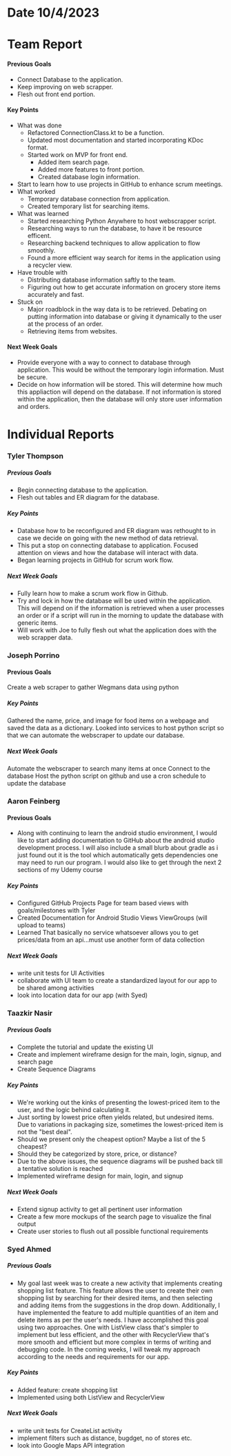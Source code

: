 # Date 10/4/2023
# Team Report

#### Previous Goals
- Connect Database to the application.
- Keep improving on web scrapper.
- Flesh out front end portion.
#### Key Points
- What was done
	- Refactored ConnectionClass.kt to be a function.
	- Updated most documentation and started incorporating KDoc format.
	- Started work on MVP for front end.
		 - Added item search page.
		 - Added more features to front portion.
		 - Created database login information.
- Start to learn how to use projects in GitHub to enhance scrum meetings.
- What worked
	- Temporary database connection from application.
	- Created temporary list for searching items.
- What was learned
	- Started researching Python Anywhere to host webscrapper script.
	- Researching ways to run the database, to have it be resource efficent.
	- Researching backend techniques to allow application to flow smoothly.
	- Found a more efficient way search for items in the application using a recycler view.
- Have trouble with
	- Distributing database information saftly to the team.
	- Figuring out how to get accurate information on grocery store items accurately and fast.
- Stuck on
	- Major roadblock in the way data is to be retrieved. Debating on putting information into database or giving it dynamically to the user at the process of an order.
	- Retrieving items from websites.
#### Next Week Goals
- Provide everyone with a way to connect to database through application. This would be without the temporary login information. Must be secure.
- Decide on how information will be stored. This will determine how much this appliaction will depend on the database. If not information is stored within the application, then the database will only store user information and orders.

# Individual Reports

### Tyler Thompson
##### Previous Goals
- Begin connecting database to the application.
- Flesh out tables and ER diagram for the database.
##### Key Points
- Database how to be reconfigured and ER diagram was rethought to in case we decide on going with the new method of data retrieval.
- This put a stop on connecting database to application. Focused attention on views and how the database will interact with data.
- Began learning projects in GitHub for scrum work flow.
##### Next Week Goals
- Fully learn how to make a scrum work flow in Github.
- Try and lock in how the database will be used within the application. This will depend on if the information is retrieved when a user processes an order or if a script will run in the morning to update the database with generic items.
- Will work with Joe to fully flesh out what the application does with the web scrapper data.

### Joseph Porrino
#### Previous Goals
 Create a web scraper to gather Wegmans data using python
##### Key Points
Gathered the name, price, and image for food items on a webpage and saved the data as a dictionary.
Looked into services to host python script so that we can automate the webscraper to update our database. 
##### Next Week Goals
Automate the webscraper to search many items at once
Connect to the database
Host the python script on github and use a cron schedule to update the database

### Aaron Feinberg
#### Previous Goals
- Along with continuing to learn the android studio environment, I would like to start adding documentation to GitHub about the android studio development process. I will also include a small blurb about gradle as i just found out it is the tool which automatically gets dependencies one may need to run our program. I would also like to get through the next 2 sections of my Udemy course

##### Key Points
- Configured GitHub Projects Page for team based views with goals/milestones with Tyler 
- Created Documentation for Android Studio Views ViewGroups (will upload to teams)
- Learned That basically no service whatsoever allows you to get prices/data from an api...must use another form of data collection 

##### Next Week Goals
- write unit tests for UI Activities 
- collaborate with UI team to create a standardized layout for our app to be shared among activities 
- look into location data for our app (with Syed) 

### Taazkir Nasir
##### Previous Goals
- Complete the tutorial and update the existing UI
- Create and implement wireframe design for the main, login, signup, and search page
- Create Sequence Diagrams

##### Key Points
- We're working out the kinks of presenting the lowest-priced item to the user, and the logic behind calculating it. 
- Just sorting by lowest price often yields related, but undesired items. Due to variations in packaging size, sometimes the lowest-priced item is not the "best deal".  
- Should we present only the cheapest option? Maybe a list of the 5 cheapest? 
- Should they be categorized by store, price, or distance? 
- Due to the above issues, the sequence diagrams will be pushed back till a tentative solution is reached
- Implemented wireframe design for main, login, and signup
##### Next Week Goals
- Extend signup activity to get all pertinent user information 
- Create a few more mockups of the search page to visualize the final output
- Create user stories to flush out all possible functional requirements 

### Syed Ahmed
##### Previous Goals
- My goal last week was to create a new activity that implements creating shopping list feature. This feature allows the user to create their own shopping list by searching for their desired items, and then selecting and adding items from the suggestions in the drop down. Additionally, I have implemented the feature to add multiple quantities of an item and delete items as per the user's needs. I have accomplished this goal using two approaches. One with ListView class that's simpler to implement but less efficient, and the other with RecyclerView that's more smooth and efficient but more complex in terms of writing and debugging code. In the coming weeks, I will tweak my approach according to the needs and requirements for our app.

##### Key Points
- Added feature: create shopping list
- Implemented using both ListView and RecyclerView

##### Next Week Goals
- write unit tests for CreateList activity
- implement filters such as distance, bugdget, no of stores etc.
- look into Google Maps API integration


